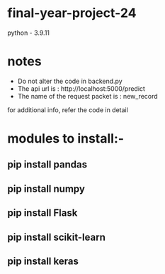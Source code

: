 # final-year-project-24
python - 3.9.11

# notes
- Do not alter the code in backend.py
- The api url is : http://localhost:5000/predict
- The name of the request packet is : new_record

for additional info, refer the code in detail

# modules to install:-
## pip install pandas
## pip install numpy
## pip install Flask
## pip install scikit-learn
## pip install keras

